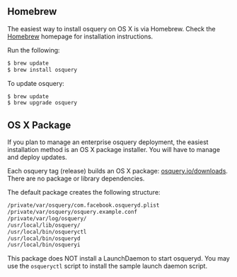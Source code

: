 ## Homebrew

The easiest way to install osquery on OS X is via Homebrew. Check the [Homebrew](http://brew.sh/) homepage for installation instructions.

Run the following:

```bash
$ brew update
$ brew install osquery
```

To update osquery:

```bash
$ brew update
$ brew upgrade osquery
```

## OS X Package

If you plan to manage an enterprise osquery deployment, the easiest installation method is
an OS X package installer. You will have to manage and deploy updates.

Each osquery tag (release) builds an OS X package:
[osquery.io/downloads](https://osquery.io/downloads/).
There are no package or library dependencies.

The default package creates the following structure:

```sh
/private/var/osquery/com.facebook.osqueryd.plist
/private/var/osquery/osquery.example.conf
/private/var/log/osquery/
/usr/local/lib/osquery/
/usr/local/bin/osqueryctl
/usr/local/bin/osqueryd
/usr/local/bin/osqueryi
```

This package does NOT install a LaunchDaemon to start osqueryd. You may use the `osqueryctl` script to install the sample launch daemon script.
